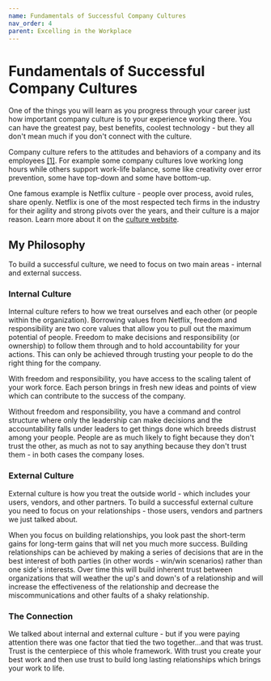```yaml
---
name: Fundamentals of Successful Company Cultures
nav_order: 4
parent: Excelling in the Workplace
---
```


# Fundamentals of Successful Company Cultures

One of the things you will learn as you progress through your career just how important company culture is to your experience working there. You can have the greatest pay, best benefits, coolest technology - but they all don't mean much if you don't connect with the culture.

Company culture refers to the attitudes and behaviors of a company and its employees [[1]](https://www.thebalancecareers.com/what-is-company-culture-2062000). For example some company cultures love working long hours while others support work-life balance, some like creativity over error prevention, some have top-down and some have bottom-up.

One famous example is Netflix culture - people over process, avoid rules, share openly. Netflix is one of the most respected tech firms in the industry for their agility and strong pivots over the years, and their culture is a major reason. Learn more about it on the [culture website](https://jobs.netflix.com/culture).

## My Philosophy

To build a successful culture, we need to focus on two main areas - internal and external success.

### Internal Culture

Internal culture refers to how we treat ourselves and each other (or people within the organization). Borrowing values from Netflix, freedom and responsibility are two core values that allow you to pull out the maximum potential of people. Freedom to make decisions and responsibility (or ownership) to follow them through and to hold accountability for your actions. This can only be achieved through trusting your people to do the right thing for the company.

With freedom and responsibility, you have access to the scaling talent of your work force. Each person brings in fresh new ideas and points of view which can contribute to the success of the company.

Without freedom and responsibility, you have a command and control structure where only the leadership can make decisions and the accountability falls under leaders to get things done which breeds distrust among your people. People are as much likely to fight because they don't trust the other, as much as not to say anything because they don't trust them - in both cases the company loses.

### External Culture

External culture is how you treat the outside world - which includes your users, vendors, and other partners. To build a successful external culture you need to focus on your relationships - those users, vendors and partners we just talked about.

When you focus on building relationships, you look past the short-term gains for long-term gains that will net you much more success. Building relationships can be achieved by making a series of decisions that are in the best interest of both parties (in other words - win/win scenarios) rather than one side's interests. Over time this will build inherent trust between organizations that will weather the up's and down's of a relationship and will increase the effectiveness of the relationship and decrease the miscommunications and other faults of a shaky relationship.

### The Connection

We talked about internal and external culture - but if you were paying attention there was one factor that tied the two together...and that was trust. Trust is the centerpiece of this whole framework. With trust you create your best work and then use trust to build long lasting relationships which brings your work to life.
